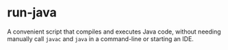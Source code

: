 # run-java
A convenient script that compiles and executes Java code, without needing manually call `javac` and `java` in a command-line or starting an IDE.
